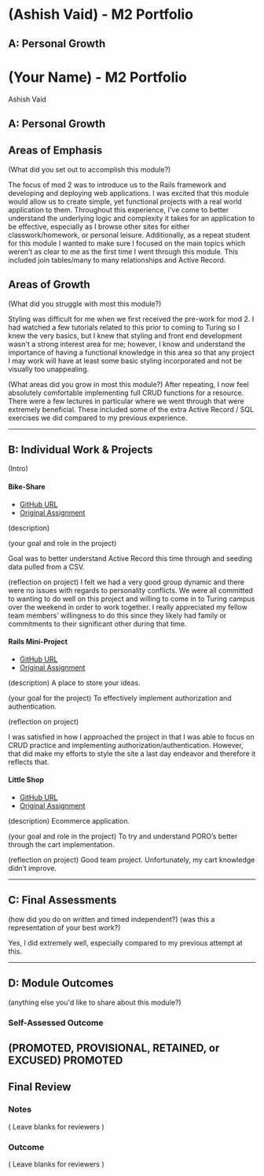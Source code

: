 # (Ashish Vaid) - M2 Portfolio

## A: Personal Growth

# (Your Name) - M2 Portfolio

Ashish Vaid

## A: Personal Growth

## Areas of Emphasis

(What did you set out to accomplish this module?)

The focus of mod 2 was to introduce us to the Rails framework and developing and deploying web applications. I was excited that this module would allow us to create simple, yet functional projects with a real world application to them. Throughout this experience, I've come to better understand the underlying logic and complexity it takes for an application to be effective, especially as I browse other sites for either classwork/homework, or personal leisure. Additionally, as a repeat student for this module I wanted to make sure I focused on the main topics which weren’t as clear to me as the first time I went through this module. This included join tables/many to many relationships and Active Record.


## Areas of Growth

(What did you struggle with most this module?)

Styling was difficult for me when we first received the pre-work for mod 2. I had watched a few tutorials related to this prior to coming to Turing so I knew the very basics, but I knew that styling and front end development wasn't a strong interest area for me; however, I know and understand the importance of having a functional knowledge in this area so that any project I may work will have at least some basic styling incorporated and not be visually too unappealing.


(What areas did you grow in most this module?)
After repeating, I now feel absolutely comfortable implementing full CRUD functions for a resource. There were a few lectures in particular where we went through that were extremely beneficial. These included some of the extra Active Record / SQL exercises we did compared to my previous experience.


-----------------------

## B: Individual Work & Projects

(Intro)

#### Bike-Share

* [GitHub URL]( https://github.com/sidewinder2020/bike-share)
* [Original Assignment]( https://github.com/turingschool/bike-share)

(description)

(your goal and role in the project)

Goal was to better understand Active Record this time through and seeding data pulled from a CSV.



(reflection on project)
I felt we had a very good group dynamic and there were no issues with regards to personality conflicts. We were all committed to wanting to do well on this project and willing to come in to Turing campus over the weekend in order to work together. I really appreciated my fellow team members’ willingness to do this since they likely had family or commitments to their significant other during that time.



#### Rails Mini-Project

* [GitHub URL]( https://github.com/vaidashi/idea_box)
* [Original Assignment]( http://backend.turing.io/module2/projects/mini-project)

(description)
A place to store your ideas.

(your goal for the project)
To effectively implement authorization and authentication.

(reflection on project)

I was satisfied in how I approached the project in that I was able to focus on CRUD practice and implementing authorization/authentication. However, that did make my efforts to style the site a last day endeavor and therefore it reflects that.

#### Little Shop

* [GitHub URL]( https://github.com/vaidashi/uncle_franks_emporium)
* [Original Assignment]( http://backend.turing.io/module2/projects/little_shop)

(description)
Ecommerce application.

(your goal and role in the project)
To try and understand PORO’s better through the cart implementation.

(reflection on project)
Good team project. Unfortunately, my cart knowledge didn’t improve.

-----------------------

## C: Final Assessments

(how did you do on written and timed independent?)
(was this a representation of your best work?)

Yes, I did extremely well, especially compared to my previous attempt at this.

-----------------------

## D: Module Outcomes

(anything else you'd like to share about this module?)

### Self-Assessed Outcome

(PROMOTED, PROVISIONAL, RETAINED, or EXCUSED)
PROMOTED
------------------

## Final Review

### Notes

( Leave blanks for reviewers )

### Outcome

( Leave blanks for reviewers )
